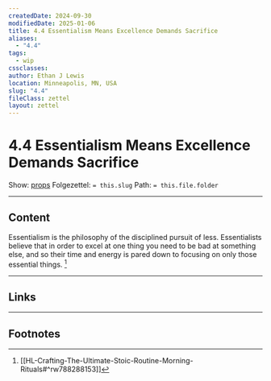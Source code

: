 ```yaml
---
createdDate: 2024-09-30
modifiedDate: 2025-01-06
title: 4.4 Essentialism Means Excellence Demands Sacrifice
aliases:
  - "4.4"
tags:
  - wip
cssclasses: 
author: Ethan J Lewis
location: Minneapolis, MN, USA
slug: "4.4"
fileClass: zettel
layout: zettel
---
```


# 4.4 Essentialism Means Excellence Demands Sacrifice

Show: [props](obsidian://adv-uri?vault=ejl-zk&commandid=properties%3Aopen-local)
Folgezettel: `= this.slug` 
Path: `= this.file.folder`
- - -

## Content

Essentialism is the philosophy of the disciplined pursuit of less. Essentialists believe that in order to excel at one thing you need to be bad at something else, and so their time and energy is pared down to focusing on only those essential things. [^1]
- - -

## Links

- - -

## Footnotes

[^1]: [[HL-Crafting-The-Ultimate-Stoic-Routine-Morning-Rituals#^rw788288153]]